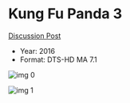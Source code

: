 # Kung Fu Panda 3

[Discussion Post](https://www.avsforum.com/threads/bass-eq-for-filtered-movies.2995212/post-56747160)

* Year: 2016
* Format: DTS-HD MA 7.1

![img 0](https://fanart.tv/fanart/movies/140300/moviethumb/kung-fu-panda-3-56ed98ec91e37.jpg)

![img 1](https://i.imgur.com/AyWosuO.png)

